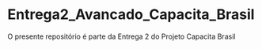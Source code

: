 # Entrega2_Avancado_Capacita_Brasil
O presente repositório é parte da Entrega 2 do Projeto Capacita Brasil
